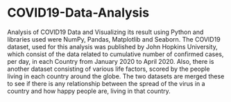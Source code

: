 # COVID19-Data-Analysis

Analysis of COVID19 Data and Visualizing its result using Python and libraries used were NumPy, Pandas, Matplotlib and Seaborn. The COVID19 dataset, used for this analysis was published by John Hopkins University, which consist of the data related to cumulative number of confirmed cases, per day, in each Country from January 2020 to April 2020. Also, there is another dataset consisting of various life factors, scored by the people living in each country around the globe. The two datasets are merged these to see if there is any relationship between the spread of the virus in a country and how happy people are, living in that country.
